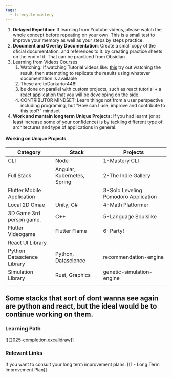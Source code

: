 ```yaml
---
tags:
  - lifecycle-mastery
---
```




1. **Delayed Repetition**: If learning from Youtube videos, please watch the whole concept before repeating on your own. This is a small test to improve your memory as well as your steps by steps practice.
2. **Document and Overlay Documentation**: Create a small copy of the oficial documentation, and references to it. by creating practice sheets on the end of it. That can be practiced from Obsidian
3. Learning from Videos Courses
	1. Watching: If watching Tutorial videos like: [this](https://www.youtube.com/watch?v=pRybm9lXW2c&list=LL&index=6) try out watching the result, then attempting to replicate the results using whatever documentation is available
	2. These are toDarkarior448!
	3. be done on parallel with custom projects, such as react tutorial + a react application that you will be developing on the side.
	4. CONTRIBUTOR MINDSET: Learn things not from a user perspective including programing, but "How can I use, improve and contribute to this tool?" mindset
4. **Work and mantain long term Unique Projects:** If you had learnt (or at least increase some of your confidence) is by tackling different type of architectures and type of applications in general.
	

#### Working on Unique Projects



| Category                   | Stack                       | Projects                             |
| -------------------------- | --------------------------- | ------------------------------------ |
| CLI                        | Node                        | 1-Mastery CLI                        |
| Full Stack                 | Angular, Kubernetes, Spring | 2-The Indie Gallery                  |
| Flutter Mobile Application |                             | 3-Solo Leveling Pomodoro Application |
| Local 2D Gmae              | Unity, C#                   | 4-Math Platformer                    |
| 3D Game 3rd person game.   | C++                         | 5-Language Soulslike                 |
| Flutter Videogame          | Flutter Flame               | 6-Party!                             |
| React UI Library           |                             |                                      |
| Python Datascience Library | Python, Datascience         | recommendation-engine                |
| Simulation Library         | Rust, Graphics              | genetic-simulation-engine            |
|                            |                             |                                      |

Some stacks that sort of dont wanna see again are python and react, but the ideal would be to continue working on them. 
- 

### Learning Path

![[2025-completion.excalidraw]]

### Relevant Links

If you want to consult your long term improvement plans:
[[1 - Long Term Improvement Plan]]





